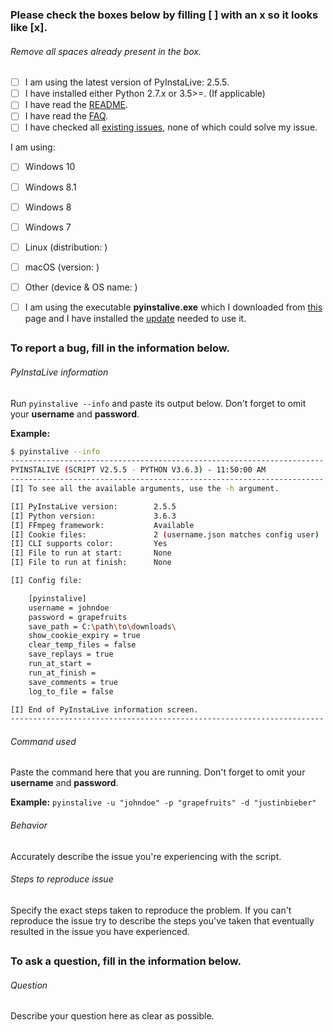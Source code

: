 ### Please check the boxes below by filling [ ] with an x so it looks like [x].
###### Remove all spaces already present in the box.

- [ ] I am using the latest version of PyInstaLive: 2.5.5.
- [ ] I have installed either Python 2.7.x or 3.5>=. (If applicable)
- [ ] I have read the [README](https://github.com/notcammy/pyinstalive/blob/master/README.md).
- [ ] I have read the [FAQ](https://github.com/notcammy/pyinstalive/blob/master/FAQ.md).
- [ ] I have checked all [existing issues](https://github.com/notcammy/PyInstaLive/issues?q=is%3Aissue), none of which could solve my issue.

I am using:
- [ ] Windows 10
- [ ] Windows 8.1
- [ ] Windows 8
- [ ] Windows 7
- [ ] Linux (distribution: )
- [ ] macOS (version: )
- [ ] Other (device & OS name: )

- [ ] I am using the executable **pyinstalive.exe** which I downloaded from [this](https://github.com/notcammy/PyInstaLive/releases) page and I have installed the [update](https://support.microsoft.com/en-gb/help/2999226/update-for-universal-c-runtime-in-windows) needed to use it.

##
##

### To report a bug, fill in the information below.

###### PyInstaLive information 
Run ```pyinstalive --info``` and paste its output below. Don't forget to omit your **username** and **password**.

**Example:**
```bash
$ pyinstalive --info
----------------------------------------------------------------------
PYINSTALIVE (SCRIPT V2.5.5 - PYTHON V3.6.3) - 11:50:00 AM
----------------------------------------------------------------------
[I] To see all the available arguments, use the -h argument.

[I] PyInstaLive version:        2.5.5
[I] Python version:             3.6.3
[I] FFmpeg framework:           Available
[I] Cookie files:               2 (username.json matches config user)
[I] CLI supports color:         Yes
[I] File to run at start:       None
[I] File to run at finish:      None

[I] Config file:

    [pyinstalive]
    username = johndoe
    password = grapefruits
    save_path = C:\path\to\downloads\
    show_cookie_expiry = true
    clear_temp_files = false
    save_replays = true
    run_at_start =
    run_at_finish =
    save_comments = true
    log_to_file = false

[I] End of PyInstaLive information screen.
----------------------------------------------------------------------
```

###### Command used
Paste the command here that you are running. Don't forget to omit your **username** and **password**.

**Example:** ```pyinstalive -u "johndoe" -p "grapefruits" -d "justinbieber"```

###### Behavior
Accurately describe the issue you're experiencing with the script.

###### Steps to reproduce issue
Specify the exact steps taken to reproduce the problem. If you can't reproduce the issue try to describe the steps you've taken that eventually resulted in the issue you have experienced.

##
##

### To ask a question, fill in the information below.

###### Question
Describe your question here as clear as possible.
